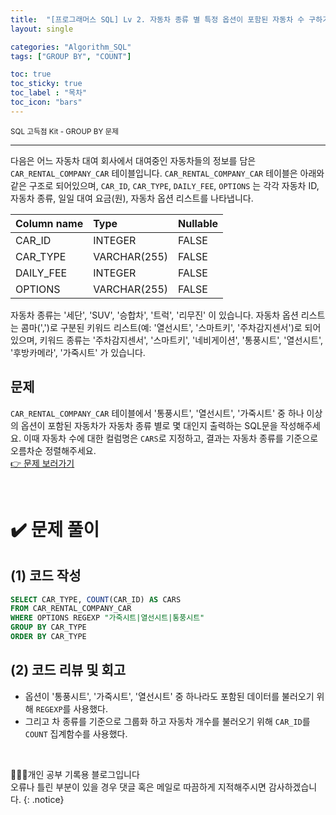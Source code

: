 ```yaml
---
title:  "[프로그래머스 SQL] Lv 2. 자동차 종류 별 특정 옵션이 포함된 자동차 수 구하기"
layout: single

categories: "Algorithm_SQL"
tags: ["GROUP BY", "COUNT"]

toc: true
toc_sticky: true
toc_label : "목차"
toc_icon: "bars"
---
```


<small>SQL 고득점 Kit - GROUP BY 문제</small>

***

다음은 어느 자동차 대여 회사에서 대여중인 자동차들의 정보를 담은 ```CAR_RENTAL_COMPANY_CAR``` 테이블입니다. ```CAR_RENTAL_COMPANY_CAR``` 테이블은 아래와 같은 구조로 되어있으며, ```CAR_ID```, ```CAR_TYPE```, ```DAILY_FEE```, ```OPTIONS``` 는 각각 자동차 ID, 자동차 종류, 일일 대여 요금(원), 자동차 옵션 리스트를 나타냅니다.

|Column name|	Type	|Nullable|
|:----------|:----------|:-------|
|CAR_ID	|INTEGER|	FALSE|
|CAR_TYPE|	VARCHAR(255)|	FALSE|
|DAILY_FEE	|INTEGER|	FALSE|
|OPTIONS|	VARCHAR(255)|	FALSE|

자동차 종류는 '세단', 'SUV', '승합차', '트럭', '리무진' 이 있습니다. 자동차 옵션 리스트는 콤마(',')로 구분된 키워드 리스트(예: '열선시트', '스마트키', '주차감지센서')로 되어있으며, 키워드 종류는 '주차감지센서', '스마트키', '네비게이션', '통풍시트', '열선시트', '후방카메라', '가죽시트' 가 있습니다.

## 문제
```CAR_RENTAL_COMPANY_CAR``` 테이블에서 '통풍시트', '열선시트', '가죽시트' 중 하나 이상의 옵션이 포함된 자동차가 자동차 종류 별로 몇 대인지 출력하는 SQL문을 작성해주세요. 이때 자동차 수에 대한 컬럼명은 ```CARS```로 지정하고, 결과는 자동차 종류를 기준으로 오름차순 정렬해주세요.
<br>[👉 문제 보러가기](https://school.programmers.co.kr/learn/courses/30/lessons/151137)

<br>

# <span class="half_HL">✔️ 문제 풀이</span>
## (1) 코드 작성
```sql
SELECT CAR_TYPE, COUNT(CAR_ID) AS CARS
FROM CAR_RENTAL_COMPANY_CAR
WHERE OPTIONS REGEXP "가죽시트|열선시트|통풍시트"
GROUP BY CAR_TYPE
ORDER BY CAR_TYPE
```

## (2) 코드 리뷰 및 회고
- 옵션이 '통풍시트', '가죽시트', '열선시트' 중 하나라도 포함된 데이터를 불러오기 위해 ```REGEXP```를 사용했다.
- 그리고 차 종류를 기준으로 그룹화 하고 자동차 개수를 불러오기 위해 ```CAR_ID```를 ```COUNT``` 집계함수를 사용했다.

<br>

👩🏻‍💻개인 공부 기록용 블로그입니다
<br>오류나 틀린 부분이 있을 경우 댓글 혹은 메일로 따끔하게 지적해주시면 감사하겠습니다.
{: .notice}